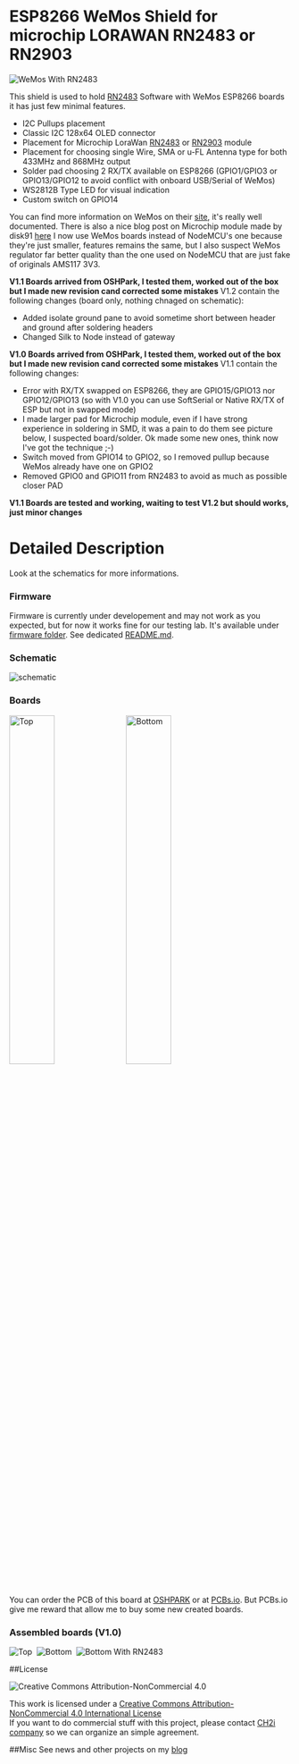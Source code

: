 ESP8266 WeMos Shield for microchip LORAWAN RN2483 or RN2903
===========================================================

<img src="https://raw.githubusercontent.com/hallard/WeMos-RN2483/master/pictures/RN2483-Stacked.jpg" alt="WeMos With RN2483"> 

This shield is used to hold [RN2483][4] Software with WeMos ESP8266 boards it has just few minimal features. 
- I2C Pullups placement
- Classic I2C 128x64 OLED connector
- Placement for Microchip LoraWan [RN2483][4] or [RN2903][4] module
- Placement for choosing single Wire, SMA or u-FL Antenna type for both 433MHz and 868MHz output
- Solder pad choosing 2 RX/TX available on ESP8266 (GPIO1/GPIO3 or GPIO13/GPIO12 to avoid conflict with onboard USB/Serial of WeMos)
- WS2812B Type LED for visual indication
- Custom switch on GPIO14

You can find more information on WeMos on their [site][1], it's really well documented. There is also a nice blog post on Microchip module made by disk91 [here][5]
I now use WeMos boards instead of NodeMCU's one because they're just smaller, features remains the same, but I also suspect WeMos regulator far better quality than the one used on NodeMCU that are just fake of originals AMS117 3V3.

**V1.1 Boards arrived from OSHPark, I tested them, worked out of the box but I made new revision cand corrected some mistakes**
V1.2 contain the following changes (board only, nothing chnaged on schematic):
- Added isolate ground pane to avoid sometime short between header and ground after soldering headers 
- Changed Silk to Node instead of gateway 

**V1.0 Boards arrived from OSHPark, I tested them, worked out of the box but I made new revision cand corrected some mistakes**
V1.1 contain the following changes:
- Error with RX/TX swapped on ESP8266, they are GPIO15/GPIO13 nor GPIO12/GPIO13 (so with V1.0 you can use SoftSerial or Native RX/TX of ESP but not in swapped mode)
- I made larger pad for Microchip module, even if I have strong experience in soldering in SMD, it was a pain to do them see picture below, I suspected board/solder. Ok made some new ones, think now I've got the technique ;-)
- Switch moved from GPIO14 to GPIO2, so I removed pullup because WeMos already have one on GPIO2
- Removed GPIO0 and GPIO11 from RN2483 to avoid as much as possible closer PAD

**V1.1 Boards are tested and working, waiting to test V1.2 but should works, just minor changes**

Detailed Description
====================

Look at the schematics for more informations.

### Firmware

Firmware is currently under developement and may not work as you expected, but for now it works fine for our testing lab.
It's available under [firmware folder][9]. See dedicated [README.md][10].

### Schematic
![schematic](https://raw.githubusercontent.com/hallard/WeMos-RN2483/master/pictures/WeMos-RN2483-sch.png)  

### Boards 
<img src="https://raw.githubusercontent.com/hallard/WeMos-RN2483/master/pictures/WeMos-RN2483-top.png" alt="Top" width="40%" height="40%">&nbsp;
<img src="https://raw.githubusercontent.com/hallard/WeMos-RN2483/master/pictures/WeMos-RN2483-bot.png" alt="Bottom" width="40%" height="40%">&nbsp; 

You can order the PCB of this board at [OSHPARK][3] or at [PCBs.io][8]. But PCBs.io give me reward that allow me to buy some new created boards.

### Assembled boards (V1.0)

<img src="https://raw.githubusercontent.com/hallard/WeMos-RN2483/master/pictures/WeMos-RN2483-top.jpg" alt="Top">&nbsp;
<img src="https://raw.githubusercontent.com/hallard/WeMos-RN2483/master/pictures/WeMos-RN2483-bot.jpg" alt="Bottom">&nbsp; 
<img src="https://raw.githubusercontent.com/hallard/WeMos-RN2483/master/pictures/WeMos-RN2483-mod.jpg" alt="Bottom With RN2483">&nbsp; 

##License

<img alt="Creative Commons Attribution-NonCommercial 4.0" src="https://i.creativecommons.org/l/by-nc/4.0/88x31.png">   

This work is licensed under a [Creative Commons Attribution-NonCommercial 4.0 International License](http://creativecommons.org/licenses/by-nc/4.0/)    
If you want to do commercial stuff with this project, please contact [CH2i company](https://www.ch2i.eu/en#support) so we can organize an simple agreement.

##Misc
See news and other projects on my [blog][2] 
 
[1]: http://www.wemos.cc/Products/d1_mini.html
[2]: https://hallard.me
[3]: https://oshpark.com/shared_projects/G3MI8Wk2
[4]: http://www.microchip.com/wwwproducts/Devices.aspx?product=RN2483
[5]: https://www.disk91.com/2015/technology/networks/first-step-in-lora-land-microchip-rn2483-test/
[6]: https://github.com/hallard/WebSocketToSerial
[7]: http://www.microchip.com/wwwproducts/Devices.aspx?product=RN2903
[8]: https://PCBs.io/share/zMbEp
[9]: https://github.com/hallard/WeMos-RN2483/tree/master/firmware/WeMos-rn2483
[10]: https://github.com/hallard/WeMos-RN2483/blob/master/firmware/WeMos-rn2483/README.md
